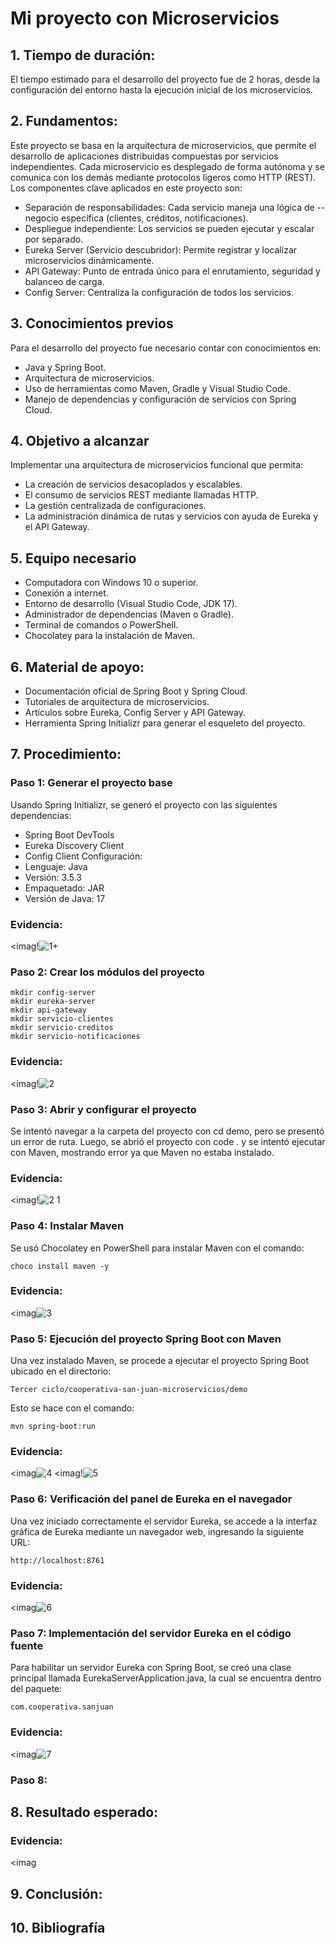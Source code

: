 # Mi proyecto con Microservicios
## 1. Tiempo de duración:
El tiempo estimado para el desarrollo del proyecto fue de 2 horas, desde la configuración del entorno hasta la ejecución inicial de los microservicios.
## 2. Fundamentos:
Este proyecto se basa en la arquitectura de microservicios, que permite el desarrollo de aplicaciones distribuidas compuestas por servicios independientes. Cada microservicio es desplegado de forma autónoma y se comunica con los demás mediante protocolos ligeros como HTTP (REST).
Los componentes clave aplicados en este proyecto son:
- Separación de responsabilidades: Cada servicio maneja una lógica de --negocio específica (clientes, créditos, notificaciones).
- Despliegue independiente: Los servicios se pueden ejecutar y escalar por separado.
- Eureka Server (Servicio descubridor): Permite registrar y localizar microservicios dinámicamente.
- API Gateway: Punto de entrada único para el enrutamiento, seguridad y balanceo de carga.
- Config Server: Centraliza la configuración de todos los servicios.
## 3. Conocimientos previos
Para el desarrollo del proyecto fue necesario contar con conocimientos en:
- Java y Spring Boot.
- Arquitectura de microservicios.
- Uso de herramientas como Maven, Gradle y Visual Studio Code.
- Manejo de dependencias y configuración de servicios con Spring Cloud.
## 4. Objetivo a alcanzar
Implementar una arquitectura de microservicios funcional que permita:
- La creación de servicios desacoplados y escalables.
- El consumo de servicios REST mediante llamadas HTTP.
- La gestión centralizada de configuraciones.
- La administración dinámica de rutas y servicios con ayuda de Eureka y el API Gateway.
## 5. Equipo necesario
- Computadora con Windows 10 o superior.
- Conexión a internet.
- Entorno de desarrollo (Visual Studio Code, JDK 17).
- Administrador de dependencias (Maven o Gradle).
- Terminal de comandos o PowerShell.
- Chocolatey para la instalación de Maven.
## 6. Material de apoyo:
- Documentación oficial de Spring Boot y Spring Cloud.
- Tutoriales de arquitectura de microservicios.
- Artículos sobre Eureka, Config Server y API Gateway.
- Herramienta Spring Initializr para generar el esqueleto del proyecto.
## 7. Procedimiento:
### Paso 1: Generar el proyecto base
Usando Spring Initializr, se generó el proyecto con las siguientes dependencias:
- Spring Boot DevTools
- Eureka Discovery Client
- Config Client
Configuración:
- Lenguaje: Java
- Versión: 3.5.3
- Empaquetado: JAR
- Versión de Java: 17
### Evidencia:
<imag!![1+](https://github.com/user-attachments/assets/4de50b08-abec-4dbd-9030-e38df67d1249)

### Paso 2: Crear los módulos del proyecto
```
mkdir config-server
mkdir eureka-server
mkdir api-gateway
mkdir servicio-clientes
mkdir servicio-creditos
mkdir servicio-notificaciones
````
### Evidencia:
<imag!![2](https://github.com/user-attachments/assets/b9b170e1-64dc-4725-a1d3-6a8471dc9c1e)

### Paso 3: Abrir y configurar el proyecto
Se intentó navegar a la carpeta del proyecto con cd demo, pero se presentó un error de ruta.
Luego, se abrió el proyecto con code . y se intentó ejecutar con Maven, mostrando error ya que Maven no estaba instalado.
### Evidencia:
<imag!![2 1](https://github.com/user-attachments/assets/7d8e3510-1ca0-47b4-af18-09eef55daf44)

### Paso 4: Instalar Maven
Se usó Chocolatey en PowerShell para instalar Maven con el comando:
```
choco install maven -y
````
### Evidencia:
<imag![3](https://github.com/user-attachments/assets/8c658a24-3840-4a2d-b7af-408b0760f8c8)

### Paso 5: Ejecución del proyecto Spring Boot con Maven
Una vez instalado Maven, se procede a ejecutar el proyecto Spring Boot ubicado en el directorio:
```
Tercer ciclo/cooperativa-san-juan-microservicios/demo
````
Esto se hace con el comando:
```
mvn spring-boot:run
````
### Evidencia:
<imag![4](https://github.com/user-attachments/assets/dc9d0420-d299-4e84-8bbb-bce764de2942)
<imag!![5](https://github.com/user-attachments/assets/78b6c5f4-1a65-460d-9329-8bd9369cdfcb)

### Paso 6: Verificación del panel de Eureka en el navegador
Una vez iniciado correctamente el servidor Eureka, se accede a la interfaz gráfica de Eureka mediante un navegador web, ingresando la siguiente URL:
```
http://localhost:8761
````
### Evidencia:
<imag![6](https://github.com/user-attachments/assets/c8482ed8-bca4-4ce7-9c36-2d6814c9e014)

### Paso 7: Implementación del servidor Eureka en el código fuente
Para habilitar un servidor Eureka con Spring Boot, se creó una clase principal llamada EurekaServerApplication.java, la cual se encuentra dentro del paquete:
```
com.cooperativa.sanjuan
````
### Evidencia:
<imag![7](https://github.com/user-attachments/assets/a3e11f8f-97ce-4a78-b8a9-2b078e465da3)

### Paso 8: 
## 8. Resultado esperado:
### Evidencia:
<imag

## 9. Conclusión:

## 10. Bibliografía



